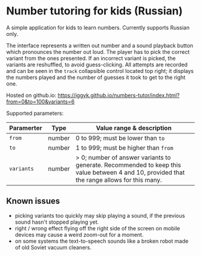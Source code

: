 # Number tutoring for kids (Russian)

A simple application for kids to learn numbers. Currently supports Russian only.

The interface represents a written out number and a sound playback button which pronounces the number out loud. The player has to pick the correct variant from the ones presented. If an incorrect variant is picked, the variants are reshuffled, to avoid guess-clicking. All attempts are recorded and can be seen in the `track` collapsible control located top right; it displays the numbers played and the number of guesses it took to get to the right one.

Hosted on github.io: https://iggyk.github.io/numbers-tutor/index.html?from=0&to=100&variants=6

Supported parameters:

| Paramerter | Type | Value range & description |
| --- | --- | --- |
| `from` | number | 0 to 999; must be lower than `to` |
| `to` | number | 1 to 999; must be higher than `from` |
| `variants` | number | > 0; number of answer variants to generate. Recommended to keep this value between 4 and 10, provided that the range allows for this many. |

## Known issues
- picking variants too quickly may skip playing a sound, if the previous sound hasn't stopped playing yet.
- right / wrong effect flying off the right side of the screen on mobile devices may cause a weird zoom-out for a moment.
- on some systems the text-to-speech sounds like a broken robot made of old Soviet vacuum cleaners.
